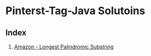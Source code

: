 # Pinterst-Tag-Java Solutoins  
## Index  
1. [Amazon - Longest Palindromic Substring](https://github.com/wxy0113/Leetcode-Tag-java/blob/master/Amazon/longestPalinSub.java)
